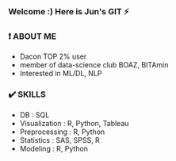 ### Welcome :) Here is Jun's GIT ⚡

### :exclamation: ABOUT ME

- Dacon TOP 2% user
- member of data-science club BOAZ, BITAmin 
- Interested in ML/DL, NLP 

### :heavy_check_mark: SKILLS

- DB : SQL
- Visualization : R, Python, Tableau
- Preprocessing : R, Python
- Statistics : SAS, SPSS, R
- Modeling : R, Python


